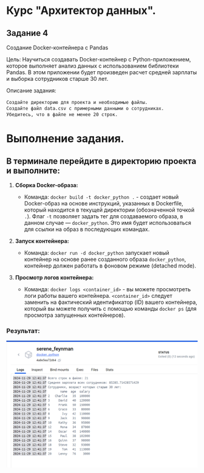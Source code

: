 # Курс "Архитектор данных".

## Задание 4

Создание Docker-контейнера с Pandas

Цель: Научиться создавать Docker-контейнер с Python-приложением, которое выполняет анализ данных с использованием библиотеки Pandas. В этом приложении будет произведен расчет средней зарплаты и выборка сотрудников старше 30 лет.

Описание задания:

    Создайте директорию для проекта и необходимые файлы.
    Создайте файл data.csv с примерными данными о сотрудниках. 
    Убедитесь, что в файле не менее 20 строк.

# Выполнение задания.

## В терминале перейдите в директорию проекта и выполните:

1. **Сборка Docker-образа:**
   - Команда: `docker build -t docker_python .` - создает новый Docker-образ на основе инструкций, указанных в 
   Dockerfile, который находится в текущей директории (обозначенной точкой `.`). Флаг `-t` позволяет задать тег для 
   создаваемого образа, в данном случае — `docker_python`. Это имя будет использоваться для ссылки на образ в 
   последующих командах.

2. **Запуск контейнера:**
   - Команда: `docker run -d docker_python` запускает новый контейнер на основе ранее созданного образа `docker_python`,
   контейнер должен работать в фоновом режиме (detached mode).

3. **Просмотр логов контейнера:**
   - Команда: `docker logs <container_id>` - вы можете просмотреть логи работы вашего контейнера. `<container_id>` 
   следует заменить на фактический идентификатор (ID) вашего контейнера, который вы можете получить с помощью команды 
   `docker ps` (для просмотра запущенных контейнеров).

### Результат:
![img.png](img.png)

